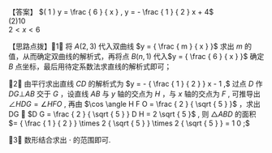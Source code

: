 【答案】 $( 1 ) y = \frac { 6 } { x } , y = - \frac { 1 } { 2 } x + 4$   
(2)10  
$2 < x < 6$

【思路点拨】1 将 $A \left( 2 , 3 \right)$ 代入双曲线 $y = { \frac { m } { x } }$ 求出 $m$ 的值，从而确定双曲线的解析式，再将点 $B \big ( n , 1 \big )$ 代入$y = { \frac { 6 } { x } }$ 确定 $B$ 点坐标，最后用待定系数法求直线的解析式即可；

2 由平行求出直线 $C D$ 的解析式为 $y = - { \frac { 1 } { 2 } } x - 1 ,$ 过点 $D$ 作 $D G \bot A B$ 交于 $G$ ，设直线 $A B$ 与 $y$ 轴的交点为 $H$ ，与 $x$ 轴的交点为 $F$ , 可推导出 $\angle H D G = \angle H F O$ , 再由 $\cos \angle H F O = \frac { 2 } { \sqrt { 5 } }$ ，求出 DG  $D G = \frac { 2 } { \sqrt { 5 } } D H = 2 \sqrt { 5 }$ , 则 $\triangle A B D$ 的面积 $= { \frac { 1 } { 2 } } \times 2 { \sqrt { 5 } } \times 2 { \sqrt { 5 } } = 1 0 ;$

3 数形结合求出 $\cdot$ 的范围即可.
